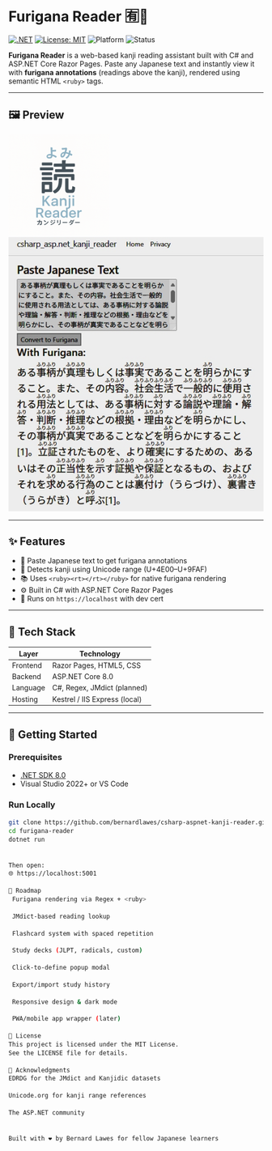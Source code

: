 ﻿# Furigana Reader 🈶📖

[![.NET](https://img.shields.io/badge/.NET-8.0-blue)](https://dotnet.microsoft.com/en-us/download/dotnet/8.0)
[![License: MIT](https://img.shields.io/badge/License-MIT-green.svg)](LICENSE)
![Platform](https://img.shields.io/badge/platform-ASP.NET%20Core%20Razor%20Pages-lightgrey)
![Status](https://img.shields.io/badge/status-in%20development-yellow)

**Furigana Reader** is a web-based kanji reading assistant built with C# and ASP.NET Core Razor Pages. Paste any Japanese text and instantly view it with **furigana annotations** (readings above the kanji), rendered using semantic HTML `<ruby>` tags.

---

## 🖼 Preview

<div align="left">
  <img src="docs/preview.png" alt="Kanji Reader Preview" width="200"/>
</div>
<div align="left">
  <img src="docs/screeenshot.jpg" alt="Kanji Reader Preview" width="600"/>
</div>


---

## ✨ Features

- 📝 Paste Japanese text to get furigana annotations
- 🧠 Detects kanji using Unicode range (U+4E00–U+9FAF)
- 📚 Uses `<ruby><rt></rt></ruby>` for native furigana rendering
- ⚙️ Built in C# with ASP.NET Core Razor Pages
- 🔐 Runs on `https://localhost` with dev cert

---

## 🔧 Tech Stack

| Layer     | Technology                    |
|-----------|-------------------------------|
| Frontend  | Razor Pages, HTML5, CSS       |
| Backend   | ASP.NET Core 8.0              |
| Language  | C#, Regex, JMdict (planned)   |
| Hosting   | Kestrel / IIS Express (local) |

---

## 🚀 Getting Started

### Prerequisites

- [.NET SDK 8.0](https://dotnet.microsoft.com/en-us/download/dotnet/8.0)
- Visual Studio 2022+ or VS Code

### Run Locally

```bash
git clone https://github.com/bernardlawes/csharp-aspnet-kanji-reader.git
cd furigana-reader
dotnet run


Then open:
🌐 https://localhost:5001

📅 Roadmap
 Furigana rendering via Regex + <ruby>

 JMdict-based reading lookup

 Flashcard system with spaced repetition

 Study decks (JLPT, radicals, custom)

 Click-to-define popup modal

 Export/import study history

 Responsive design & dark mode

 PWA/mobile app wrapper (later)

📄 License
This project is licensed under the MIT License.
See the LICENSE file for details.

🙏 Acknowledgments
EDRDG for the JMdict and Kanjidic datasets

Unicode.org for kanji range references

The ASP.NET community


Built with ❤️ by Bernard Lawes for fellow Japanese learners
